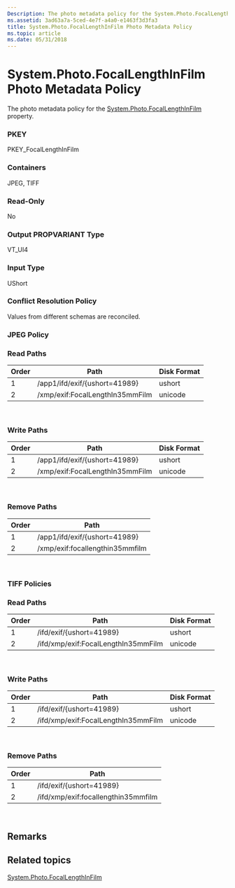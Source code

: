 ```yaml
---
Description: The photo metadata policy for the System.Photo.FocalLengthInFilm property.
ms.assetid: 3ad63a7a-5ced-4e7f-a4a0-e1463f3d3fa3
title: System.Photo.FocalLengthInFilm Photo Metadata Policy
ms.topic: article
ms.date: 05/31/2018
---
```


# System.Photo.FocalLengthInFilm Photo Metadata Policy

The photo metadata policy for the [System.Photo.FocalLengthInFilm](https://msdn.microsoft.com/library/bb760464(VS.85).aspx) property.

### PKEY

PKEY\_FocalLengthInFilm

### Containers

JPEG, TIFF

### Read-Only

No

### Output PROPVARIANT Type

VT\_UI4

### Input Type

UShort

### Conflict Resolution Policy

Values from different schemas are reconciled.

### JPEG Policy

### Read Paths



| Order | Path                            | Disk Format |
|-------|---------------------------------|-------------|
| 1     | /app1/ifd/exif/{ushort=41989}   | ushort      |
| 2     | /xmp/exif:FocalLengthIn35mmFilm | unicode     |



 

### Write Paths



| Order | Path                            | Disk Format |
|-------|---------------------------------|-------------|
| 1     | /app1/ifd/exif/{ushort=41989}   | ushort      |
| 2     | /xmp/exif:FocalLengthIn35mmFilm | unicode     |



 

### Remove Paths



| Order | Path                            |
|-------|---------------------------------|
| 1     | /app1/ifd/exif/{ushort=41989}   |
| 2     | /xmp/exif:focallengthin35mmfilm |



 

### TIFF Policies

### Read Paths



| Order | Path                                | Disk Format |
|-------|-------------------------------------|-------------|
| 1     | /ifd/exif/{ushort=41989}            | ushort      |
| 2     | /ifd/xmp/exif:FocalLengthIn35mmFilm | unicode     |



 

### Write Paths



| Order | Path                                | Disk Format |
|-------|-------------------------------------|-------------|
| 1     | /ifd/exif/{ushort=41989}            | ushort      |
| 2     | /ifd/xmp/exif:FocalLengthIn35mmFilm | unicode     |



 

### Remove Paths



| Order | Path                                |
|-------|-------------------------------------|
| 1     | /ifd/exif/{ushort=41989}            |
| 2     | /ifd/xmp/exif:focallengthin35mmfilm |



 

## Remarks

## Related topics

<dl> <dt>

[System.Photo.FocalLengthInFilm](https://msdn.microsoft.com/library/bb760464(VS.85).aspx)
</dt> </dl>

 

 



